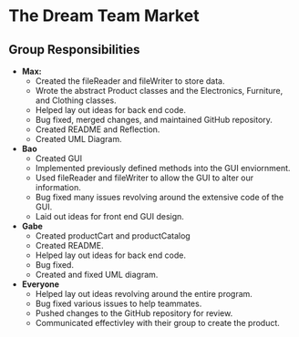 # The Dream Team Market

## Group Responsibilities
- **Max:**
    - Created the fileReader and fileWriter to store data.
    - Wrote the abstract Product classes and the Electronics, Furniture, and Clothing classes.
    - Helped lay out ideas for back end code.
    - Bug fixed, merged changes, and maintained GitHub repository.
    - Created README and Reflection.
    - Created UML Diagram.
- **Bao**
    - Created GUI
    - Implemented previously defined methods into the GUI enviornment.
    - Used fileReader and fileWriter to allow the GUI to alter our information.
    - Bug fixed many issues revolving around the extensive code of the GUI.
    - Laid out ideas for front end GUI design.
- **Gabe**
    - Created productCart and productCatalog
    - Created README.
    - Helped lay out ideas for back end code.
    - Bug fixed.
    - Created and fixed UML diagram.
- **Everyone**
    - Helped lay out ideas revolving around the entire program.
    - Bug fixed various issues to help teammates.
    - Pushed changes to the GitHub repository for review.
    - Communicated effectivley with their group to create the product.
